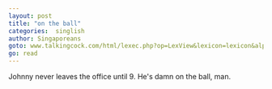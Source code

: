 ```yaml
---
layout: post
title: "on the ball"
categories:  singlish 
author: Singaporeans
goto: www.talkingcock.com/html/lexec.php?op=LexView&lexicon=lexicon&alpha=O&page=1
go: read
---
```


Johnny never leaves the office until 9. He's damn on the ball, man.
